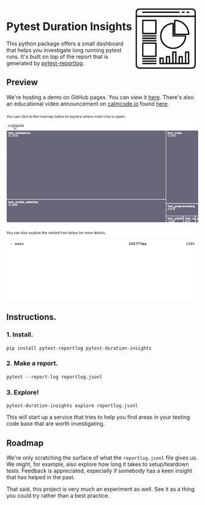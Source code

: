<img src="https://github.com/koaning/pytest-duration-insights/blob/main/logo.png" width="175" height="175" align="right" />

# Pytest Duration Insights 

This python package offers a small dashboard that helps you investigate
long running pytest runs. It's built on top of the report that is generated 
by [pytest-reportlog](https://github.com/pytest-dev/pytest-reportlog). 

## Preview 

We're hosting a demo on GitHub pages. You can view it 
[here](https://koaning.github.io/pytest-duration-insights/). There's also an educational
video announcement on [calmcode.io](https://calmcode.io) found [here](https://calmcode.io/labs/pytest-duration-insights.html).

![](gif.gif)

## Instructions. 

### 1. Install.

```
pip install pytest-reportlog pytest-duration-insights
```

### 2. Make a report. 

```
pytest --report-log reportlog.jsonl
```

### 3. Explore!

```
pytest-duration-insights explore reportlog.jsonl
```

This will start up a service that tries to help you find areas in your
testing code base that are worth investigating.

## Roadmap 

We're only scratching the surface of what the `reportlog.jsonl` file gives us. We might, for
example, also explore how long it takes to setup/teardown tests. Feedback is appreciated, 
especially if somebody has a keen insight that has helped in the past.

That said, this project is very much an experiment as well. See it as a thing you could
try rather than a best practice.
